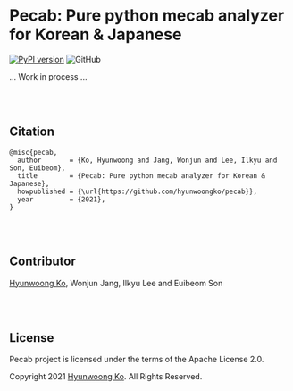 # Pecab: Pure python mecab analyzer for Korean & Japanese
[![PyPI version](https://badge.fury.io/py/pecab.svg)](https://badge.fury.io/py/pecab)
![GitHub](https://img.shields.io/github/license/hyunwoongko/pecab)

... Work in process ...

<br><br>

## Citation
```
@misc{pecab,
  author       = {Ko, Hyunwoong and Jang, Wonjun and Lee, Ilkyu and Son, Euibeom},
  title        = {Pecab: Pure python mecab analyzer for Korean & Japanese},
  howpublished = {\url{https://github.com/hyunwoongko/pecab}},
  year         = {2021},
}
```

<br><br>

## Contributor
[Hyunwoong Ko](https://github.com/hyunwoongko), Wonjun Jang, Ilkyu Lee and Euibeom Son

<br><br>

## License
Pecab project is licensed under the terms of the Apache License 2.0.

Copyright 2021 [Hyunwoong Ko](https://github.com/hyunwoongko). All Rights Reserved.

